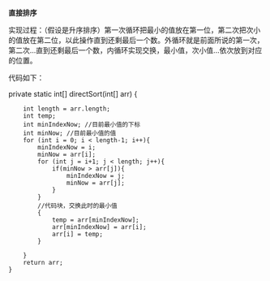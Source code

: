 **直接排序**

实现过程：（假设是升序排序）第一次循环把最小的值放在第一位，第二次把次小的值放在第二位，以此操作直到还剩最后一个数。外循环就是前面所说的第一次，第二次...直到还剩最后一个数，内循环实现交换，最小值，次小值...依次放到对应的位置。

代码如下：

 private static int[] directSort(int[] arr) {

        int length = arr.length;
        int temp;
        int minIndexNow; //目前最小值的下标
        int minNow; //目前最小值的值
        for (int i = 0; i < length-1; i++){
            minIndexNow = i;
            minNow = arr[i];
            for (int j = i+1; j < length; j++){
                if(minNow > arr[j]){
                    minIndexNow = j;
                    minNow = arr[j];
                }
            }
            //代码块，交换此时的最小值
            {
                temp = arr[minIndexNow];
                arr[minIndexNow] = arr[i];
                arr[i] = temp;
            }

        }
        return arr;
    }